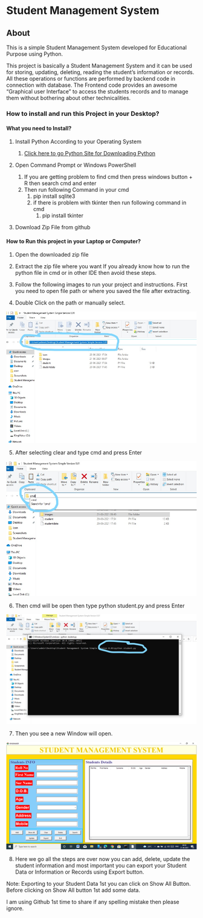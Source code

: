 

# **Student Management System**

## **About**

This is a simple Student Management System developed for Educational Purpose using Python.

This project is basically a Student Management System and it can be used for storing, updating, deleting, reading the student’s information or records. All these operations or functions are performed by backend code in connection with database. The Frontend code provides an awesome “Graphical user Interface” to access the students records and to manage them without bothering about other technicalities.

### **How to install and run this Project in your Desktop?**

#### **What you need to Install?**

1. Install Python According to your Operating System
   1. [Click here to go Python Site for Downloading Python](https://www.python.org/downloads/)

2. Open Command Prompt or Windows PowerShell
   1. If you are getting problem to find cmd then press windows button + R then search cmd and enter
   2. Then run following Command in your cmd
      1. pip install sqlite3
      2. if there is problem with tkinter then run following command in cmd
         1. pip install tkinter

3. Download Zip File from github

#### **How to Run this project in your Laptop or Computer?**

1. Open the downloaded zip file

2. Extract the zip file where you want
If you already know how to run the python file in cmd or in other IDE then avoid these steps.

3. Follow the following images to run your project and instructions. First you need to open file path or where you saved the file after extracting. 

4. Double Click on the path or manually select.

![](images/1st.jpg)

5. After selecting clear and type cmd and press Enter

![](images/2nd.jpg)

6. Then cmd will be open then type python student.py and press Enter

![](images/3rd.jpg)

7. Then you see a new Window will open.

![](images/4th.png)

8. Here we go all the steps are over now you can add, delete, update the student information and most important you can export your Student Data or Information or Records using Export button.

Note: Exporting to your Student Data 1st you can click on Show All Button. Before clicking on Show All button 1st add some data.

I am using Github 1st time to share if any spelling mistake then please ignore.  


